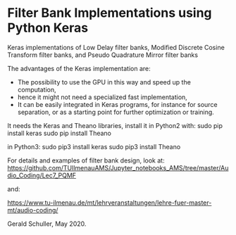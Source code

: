 # Filter Bank Implementations using Python Keras 

Keras implementations of Low Delay filter banks, Modified Discrete Cosine Transform filter banks, and Pseudo Quadrature Mirror filter banks

The advantages of the Keras implementation are: 
* The possibility to use the GPU in this way and speed up the computation, 
* hence it might not need a specialized fast implementation,
* It can be easily integrated in Keras programs, for instance for source separation, or as a starting point for further optimization or training.

It needs the Keras and Theano libraries, install it in Python2 with:
sudo pip install keras
sudo pip install Theano

in Python3:
sudo pip3 install keras
sudo pip3 install Theano

For details and examples of filter bank design, look at:
https://github.com/TUIlmenauAMS/Jupyter_notebooks_AMS/tree/master/Audio_Coding/Lec7_PQMF

and:

https://www.tu-ilmenau.de/mt/lehrveranstaltungen/lehre-fuer-master-mt/audio-coding/

Gerald Schuller, May 2020.
